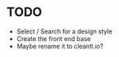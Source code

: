 TODO
=======

* Select / Search for a design style
* Create the front end base
* Maybe rename it to cleantl.io?